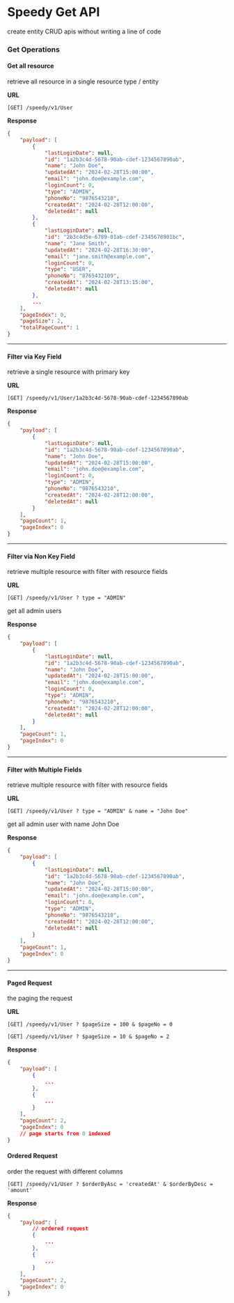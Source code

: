 # Speedy Get API

create entity CRUD apis without writing a line of code

### Get Operations

#### Get all resource

retrieve all resource in a single resource type / entity

**URL**

```http
[GET] /speedy/v1/User
```

**Response**

```json
{
    "payload": [
        {
            "lastLoginDate": null,
            "id": "1a2b3c4d-5678-90ab-cdef-1234567890ab",
            "name": "John Doe",
            "updatedAt": "2024-02-28T15:00:00",
            "email": "john.doe@example.com",
            "loginCount": 0,
            "type": "ADMIN",
            "phoneNo": "9876543210",
            "createdAt": "2024-02-28T12:00:00",
            "deletedAt": null
        },
        {
            "lastLoginDate": null,
            "id": "2b3c4d5e-6789-01ab-cdef-2345678901bc",
            "name": "Jane Smith",
            "updatedAt": "2024-02-28T16:30:00",
            "email": "jane.smith@example.com",
            "loginCount": 0,
            "type": "USER",
            "phoneNo": "8765432109",
            "createdAt": "2024-02-28T13:15:00",
            "deletedAt": null
        },
        ...
    ],
    "pageIndex": 0,
    "pageSize": 2,
    "totalPageCount": 1
}
```

<hr>

#### Filter via Key Field

retrieve a single resource with primary key

**URL**

```http
[GET] /speedy/v1/User/1a2b3c4d-5678-90ab-cdef-1234567890ab
```

**Response**

```json
{
    "payload": [
        {
            "lastLoginDate": null,
            "id": "1a2b3c4d-5678-90ab-cdef-1234567890ab",
            "name": "John Doe",
            "updatedAt": "2024-02-28T15:00:00",
            "email": "john.doe@example.com",
            "loginCount": 0,
            "type": "ADMIN",
            "phoneNo": "9876543210",
            "createdAt": "2024-02-28T12:00:00",
            "deletedAt": null
        }
    ],
    "pageCount": 1,
    "pageIndex": 0
}
```

<hr>

#### Filter via Non Key Field

retrieve multiple resource with filter with resource fields

**URL**

```http
[GET] /speedy/v1/User ? type = "ADMIN"
```

get all admin users

**Response**

```json
{
    "payload": [
        {
            "lastLoginDate": null,
            "id": "1a2b3c4d-5678-90ab-cdef-1234567890ab",
            "name": "John Doe",
            "updatedAt": "2024-02-28T15:00:00",
            "email": "john.doe@example.com",
            "loginCount": 0,
            "type": "ADMIN",
            "phoneNo": "9876543210",
            "createdAt": "2024-02-28T12:00:00",
            "deletedAt": null
        }
    ],
    "pageCount": 1,
    "pageIndex": 0
}
```

<hr>

#### Filter with Multiple Fields

retrieve multiple resource with filter with resource fields

**URL**

```http
[GET] /speedy/v1/User ? type = "ADMIN" & name = "John Doe"
```

get all admin user with name John Doe

**Response**

```json
{
    "payload": [
        {
            "lastLoginDate": null,
            "id": "1a2b3c4d-5678-90ab-cdef-1234567890ab",
            "name": "John Doe",
            "updatedAt": "2024-02-28T15:00:00",
            "email": "john.doe@example.com",
            "loginCount": 0,
            "type": "ADMIN",
            "phoneNo": "9876543210",
            "createdAt": "2024-02-28T12:00:00",
            "deletedAt": null
        }
    ],
    "pageCount": 1,
    "pageIndex": 0
}
```

<hr>

#### Paged Request

the paging the request

**URL**

```http
[GET] /speedy/v1/User ? $pageSize = 100 & $pageNo = 0
```

```http
[GET] /speedy/v1/User ? $pageSize = 10 & $pageNo = 2
```

**Response**

```json
{
    "payload": [
        {
            ...
        },
        {
            ...
        }
    ],
    "pageCount": 2,
    "pageIndex": 0
    // page starts from 0 indexed
}
```

#### Ordered Request

order the request with different columns

```http
[GET] /speedy/v1/User ? $orderByAsc = 'createdAt' & $orderByDesc = 'amount'
```

**Response**

```json
{
    "payload": [
        // ordered request
        {
            ...
        },
        {
            ...
        }
    ],
    "pageCount": 2,
    "pageIndex": 0
}
```